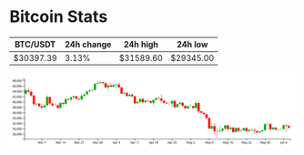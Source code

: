 # Bitcoin Stats

BTC/USDT|24h change|24h high|24h low|
|---|---|---|---|
|$30397.39|3.13%|$31589.60|$29345.00|

<img src="./chart.svg">
